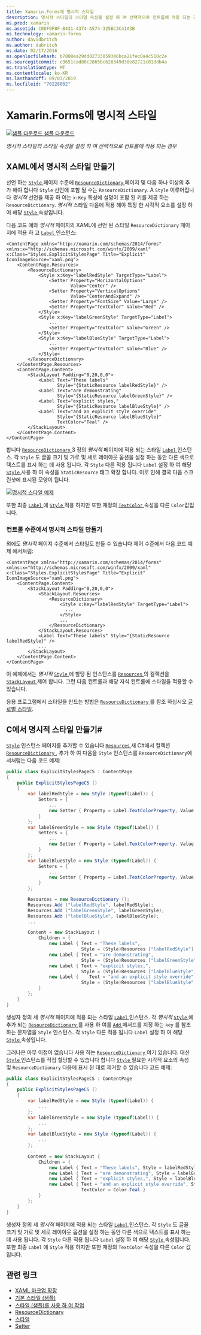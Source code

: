 ```yaml
---
title: Xamarin.Forms에 명시적 스타일
description: 명시적 스타일의 스타일 속성을 설정 하 여 선택적으로 컨트롤에 적용 되는 경우 이 문서에서는 Xamarin.Forms 응용 프로그램에 명시적 스타일을 사용 하는 방법을 설명 합니다.
ms.prod: xamarin
ms.assetid: C0DF9F8F-B431-4374-A574-325BC3C41A3B
ms.technology: xamarin-forms
author: davidbritch
ms.author: dabritch
ms.date: 02/17/2016
ms.openlocfilehash: b7888ea29dd02733059346bca21fec0a4c510c2e
ms.sourcegitcommit: c9651cad80c2865bc628349d30e82721c01ddb4a
ms.translationtype: MT
ms.contentlocale: ko-KR
ms.lasthandoff: 09/03/2019
ms.locfileid: "70228002"
---
```

# <a name="explicit-styles-in-xamarinforms"></a>Xamarin.Forms에 명시적 스타일

[![샘플 다운로드](~/media/shared/download.png) 샘플 다운로드](https://docs.microsoft.com/samples/xamarin/xamarin-forms-samples/userinterface-styles-basicstyles)

_명시적 스타일의 스타일 속성을 설정 하 여 선택적으로 컨트롤에 적용 되는 경우_

## <a name="create-an-explicit-style-in-xaml"></a>XAML에서 명시적 스타일 만들기

선언 하는 [ `Style` ](xref:Xamarin.Forms.Style) 페이지 수준에 [ `ResourceDictionary` ](xref:Xamarin.Forms.ResourceDictionary) 페이지 및 다음 하나 이상의 추가 해야 합니다 `Style` 선언에 포함 될 수는 `ResourceDictionary`. A `Style` 이루어집니다 *명시적* 선언을 제공 하 여는 `x:Key` 특성에 설명이 포함 된 키를 제공 하는 `ResourceDictionary`. *명시적* 스타일 다음에 적용 해야 특정 한 시각적 요소를 설정 하 여 해당 [ `Style` ](xref:Xamarin.Forms.NavigableElement.Style) 속성입니다.

다음 코드 예와 *명시적* 페이지의 XAML에 선언 된 스타일 `ResourceDictionary` 페이지에 적용 하 고 [ `Label` ](xref:Xamarin.Forms.Label) 인스턴스:

```xaml
<ContentPage xmlns="http://xamarin.com/schemas/2014/forms" xmlns:x="http://schemas.microsoft.com/winfx/2009/xaml" x:Class="Styles.ExplicitStylesPage" Title="Explicit" IconImageSource="xaml.png">
    <ContentPage.Resources>
        <ResourceDictionary>
            <Style x:Key="labelRedStyle" TargetType="Label">
                <Setter Property="HorizontalOptions"
                        Value="Center" />
                <Setter Property="VerticalOptions"
                        Value="CenterAndExpand" />
                <Setter Property="FontSize" Value="Large" />
                <Setter Property="TextColor" Value="Red" />
            </Style>
            <Style x:Key="labelGreenStyle" TargetType="Label">
                ...
                <Setter Property="TextColor" Value="Green" />
            </Style>
            <Style x:Key="labelBlueStyle" TargetType="Label">
                ...
                <Setter Property="TextColor" Value="Blue" />
            </Style>
        </ResourceDictionary>
    </ContentPage.Resources>
    <ContentPage.Content>
        <StackLayout Padding="0,20,0,0">
            <Label Text="These labels"
                   Style="{StaticResource labelRedStyle}" />
            <Label Text="are demonstrating"
                   Style="{StaticResource labelGreenStyle}" />
            <Label Text="explicit styles,"
                   Style="{StaticResource labelBlueStyle}" />
            <Label Text="and an explicit style override"
                   Style="{StaticResource labelBlueStyle}"
                   TextColor="Teal" />
        </StackLayout>
    </ContentPage.Content>
</ContentPage>
```

합니다 [ `ResourceDictionary` ](xref:Xamarin.Forms.ResourceDictionary) 3 정의 *명시적* 페이지에 적용 되는 스타일 [ `Label` ](xref:Xamarin.Forms.Label) 인스턴스. 각 `Style` 도 글꼴 크기 및 가로 및 세로 레이아웃 옵션을 설정 하는 동안 다른 색으로 텍스트를 표시 하는 데 사용 됩니다. 각 `Style` 다른 적용 됩니다 `Label` 설정 하 여 해당 [ `Style` ](xref:Xamarin.Forms.NavigableElement.Style) 사용 하 여 속성을 `StaticResource` 태그 확장 합니다. 이로 인해 결국 다음 스크린샷에 표시된 모양이 됩니다.

[![명시적 스타일 예제](explicit-images/explicit-styles.png)](explicit-images/explicit-styles-large.png#lightbox)

또한 최종 [ `Label` ](xref:Xamarin.Forms.Label) 에 [ `Style` ](xref:Xamarin.Forms.Style) 적용 하지만 또한 재정의 [ `TextColor` ](xref:Xamarin.Forms.Label.TextColor) 속성을 다른 `Color`값입니다.

### <a name="create-an-explicit-style-at-the-control-level"></a>컨트롤 수준에서 명시적 스타일 만들기

외에도 *명시적* 페이지 수준에서 스타일도 만들 수 있습니다 제어 수준에서 다음 코드 예제 에서처럼:

```xaml
<ContentPage xmlns="http://xamarin.com/schemas/2014/forms" xmlns:x="http://schemas.microsoft.com/winfx/2009/xaml" x:Class="Styles.ExplicitStylesPage" Title="Explicit" IconImageSource="xaml.png">
    <ContentPage.Content>
        <StackLayout Padding="0,20,0,0">
            <StackLayout.Resources>
                <ResourceDictionary>
                    <Style x:Key="labelRedStyle" TargetType="Label">
                      ...
                    </Style>
                    ...
                </ResourceDictionary>
            </StackLayout.Resources>
            <Label Text="These labels" Style="{StaticResource labelRedStyle}" />
            ...
        </StackLayout>
    </ContentPage.Content>
</ContentPage>
```

이 예제에서는 *명시적* [ `Style` ](xref:Xamarin.Forms.Style) 에 할당 된 인스턴스를 [ `Resources` ](xref:Xamarin.Forms.VisualElement.Resources) 의 컬렉션을 [ `StackLayout` ](xref:Xamarin.Forms.StackLayout) 제어 합니다. 그런 다음 컨트롤과 해당 자식 컨트롤에 스타일을 적용할 수 있습니다.

응용 프로그램에서 스타일을 만드는 방법은 [ `ResourceDictionary` ](xref:Xamarin.Forms.ResourceDictionary)를 참조 하십시오 [글로벌 스타일](~/xamarin-forms/user-interface/styles/application.md).

## <a name="create-an-explicit-style-in-c35"></a>C에서 명시적 스타일 만들기&#35;

[`Style`](xref:Xamarin.Forms.Style) 인스턴스 페이지를 추가할 수 있습니다 [ `Resources` ](xref:Xamarin.Forms.VisualElement.Resources) 새 C#에서 컬렉션 [ `ResourceDictionary` ](xref:Xamarin.Forms.ResourceDictionary), 추가 하 여 다음을 `Style` 인스턴스를 `ResourceDictionary`에서처럼는 다음 코드 예제:

```csharp
public class ExplicitStylesPageCS : ContentPage
{
    public ExplicitStylesPageCS ()
    {
        var labelRedStyle = new Style (typeof(Label)) {
            Setters = {
                ...
                new Setter { Property = Label.TextColorProperty, Value = Color.Red    }
            }
        };
        var labelGreenStyle = new Style (typeof(Label)) {
            Setters = {
                ...
                new Setter { Property = Label.TextColorProperty, Value = Color.Green }
            }
        };
        var labelBlueStyle = new Style (typeof(Label)) {
            Setters = {
                ...
                new Setter { Property = Label.TextColorProperty, Value = Color.Blue }
            }
        };

        Resources = new ResourceDictionary ();
        Resources.Add ("labelRedStyle", labelRedStyle);
        Resources.Add ("labelGreenStyle", labelGreenStyle);
        Resources.Add ("labelBlueStyle", labelBlueStyle);
        ...

        Content = new StackLayout {
            Children = {
                new Label { Text = "These labels",
                            Style = (Style)Resources ["labelRedStyle"] },
                new Label { Text = "are demonstrating",
                            Style = (Style)Resources ["labelGreenStyle"] },
                new Label { Text = "explicit styles,",
                            Style = (Style)Resources ["labelBlueStyle"] },
                new Label {    Text = "and an explicit style override",
                            Style = (Style)Resources ["labelBlueStyle"], TextColor = Color.Teal }
            }
        };
    }
}
```

생성자 정의 세 *명시적* 페이지에 적용 되는 스타일 [ `Label` ](xref:Xamarin.Forms.Label) 인스턴스. 각 *명시적* [ `Style` ](xref:Xamarin.Forms.Style) 에 추가 되는 [ `ResourceDictionary` ](xref:Xamarin.Forms.ResourceDictionary) 를 사용 하 여를 [ `Add` ](xref:Xamarin.Forms.ResourceDictionary.Add(System.String,System.Object)) 메서드를 지정 하는 `key` 를 참조 하는 문자열을 `Style` 인스턴스. 각 `Style` 다른 적용 됩니다 `Label` 설정 하 여 해당 [ `Style` ](xref:Xamarin.Forms.NavigableElement.Style) 속성입니다.

그러나은 아무 이점이 없습니다 사용 하는 [ `ResourceDictionary` ](xref:Xamarin.Forms.ResourceDictionary) 여기 있습니다. 대신 [ `Style` ](xref:Xamarin.Forms.Style) 인스턴스를 직접 할당할 수 있습니다 합니다 [ `Style` ](xref:Xamarin.Forms.NavigableElement.Style) 필요한 시각적 요소의 속성 및 `ResourceDictionary` 다음에 표시 된 대로 제거할 수 있습니다 코드 예제:

```csharp
public class ExplicitStylesPageCS : ContentPage
{
    public ExplicitStylesPageCS ()
    {
        var labelRedStyle = new Style (typeof(Label)) {
            ...
        };
        var labelGreenStyle = new Style (typeof(Label)) {
            ...
        };
        var labelBlueStyle = new Style (typeof(Label)) {
            ...
        };
        ...
        Content = new StackLayout {
            Children = {
                new Label { Text = "These labels", Style = labelRedStyle },
                new Label { Text = "are demonstrating", Style = labelGreenStyle },
                new Label { Text = "explicit styles,", Style = labelBlueStyle },
                new Label { Text = "and an explicit style override", Style = labelBlueStyle,
                            TextColor = Color.Teal }
            }
        };
    }
}
```

생성자 정의 세 *명시적* 페이지에 적용 되는 스타일 [ `Label` ](xref:Xamarin.Forms.Label) 인스턴스. 각 `Style` 도 글꼴 크기 및 가로 및 세로 레이아웃 옵션을 설정 하는 동안 다른 색으로 텍스트를 표시 하는 데 사용 됩니다. 각 `Style` 다른 적용 됩니다 `Label` 설정 하 여 해당 [ `Style` ](xref:Xamarin.Forms.NavigableElement.Style) 속성입니다. 또한 최종 `Label` 에 `Style` 적용 하지만 또한 재정의 `TextColor` 속성을 다른 `Color` 값입니다.

## <a name="related-links"></a>관련 링크

- [XAML 마크업 확장](~/xamarin-forms/xaml/xaml-basics/xaml-markup-extensions.md)
- [기본 스타일 (샘플)](https://docs.microsoft.com/samples/xamarin/xamarin-forms-samples/userinterface-styles-basicstyles)
- [스타일 (샘플)를 사용 하 여 작업](https://docs.microsoft.com/samples/xamarin/xamarin-forms-samples/workingwithstyles)
- [ResourceDictionary](xref:Xamarin.Forms.ResourceDictionary)
- [스타일](xref:Xamarin.Forms.Style)
- [Setter](xref:Xamarin.Forms.Setter)
